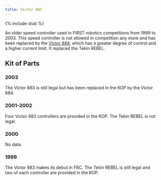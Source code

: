 ```yaml
---
title: Victor 883
---
```


{% include stub %}

An older speed controller used in FIRST robotics competitions from 1999 to 2003. This speed controller is not allowed in competition any more and has been replaced by the [Victor 884](victor-884), which has a greater degree of control and a higher current limit. It replaced the Tekin REBEL.

## Kit of Parts

### 2003

The Victor 883 is still legal but has been replaced in the KOP by the Victor 884.

### 2001-2002

Four Victor 883 controllers are provided in the KOP. The Tekin REBEL is not legal.

### 2000

No data.

### 1999

The Victor 883 makes its debut in FRC. The Tekin REBEL is still legal and two of each controller are provided in the KOP.
